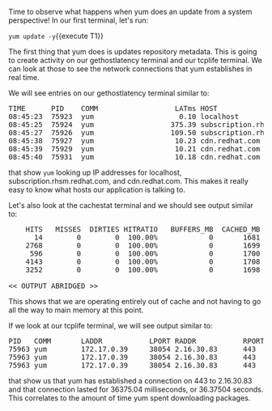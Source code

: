 Time to observe what happens when yum does an update from a system perspective! In our first terminal, let's run:

`yum update -y`{{execute T1}}

The first thing that yum does is updates repository metadata. This is going to create activity on our gethostlatency terminal and our tcplife terminal. We can look at those to see the network connections that yum establishes in real time.

We will see entries on our gethostlatency terminal similar to:

<pre class="file">
TIME      PID    COMM                  LATms HOST
08:45:23  75923  yum                    0.10 localhost
08:45:25  75924  yum                  375.39 subscription.rhsm.redhat.com
08:45:27  75926  yum                  109.50 subscription.rhsm.redhat.com
08:45:38  75927  yum                   10.23 cdn.redhat.com
08:45:39  75929  yum                   10.21 cdn.redhat.com
08:45:40  75931  yum                   10.18 cdn.redhat.com
</pre>

that show `yum` looking up IP addresses for localhost, subscription.rhsm.redhat.com, and cdn.redhat.com. This makes it really easy to know what hosts our application is talking to.

Let's also look at the cachestat terminal and we should see output similar to:

<pre class="file">
    HITS   MISSES  DIRTIES HITRATIO   BUFFERS_MB  CACHED_MB
      14        0        0  100.00%            0       1681
    2768        0        0  100.00%            0       1699
     596        0        0  100.00%            0       1700
    4143        0        0  100.00%            0       1708
    3252        0        0  100.00%            0       1698

<< OUTPUT ABRIDGED >>
</pre>

This shows that we are operating entirely out of cache and not having to go all the way to main memory at this point. 

If we look at our tcplife terminal, we will see output similar to:

<pre class="file">
PID   COMM       LADDR           LPORT RADDR           RPORT TX_KB RX_KB MS
75963 yum        172.17.0.39     38054 2.16.30.83      443      23 138393 36375.04
75963 yum        172.17.0.39     38054 2.16.30.83      443      24 163378 36374.62
75963 yum        172.17.0.39     38054 2.16.30.83      443      22 163223 36374.69
</pre>


that show us that yum has established a connection on 443 to 2.16.30.83 and that connection lasted for 36375.04 milliseconds, or 36.37504 seconds. This correlates to the amount of time yum spent downloading packages.

